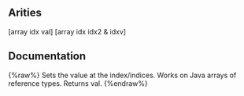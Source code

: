 ## Arities
[array idx val]
[array idx idx2 & idxv]

## Documentation
{%raw%}
Sets the value at the index/indices. Works on Java arrays of
  reference types. Returns val.
{%endraw%}
